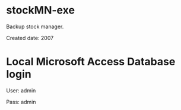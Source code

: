stockMN-exe
===========

Backup stock manager. 

Created date: 2007

Local Microsoft Access Database login
=====================================

User: admin

Pass: admin
